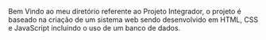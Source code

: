 Bem Vindo ao meu diretório referente ao Projeto Integrador, o projeto é baseado na criação de um sistema web sendo desenvolvido em HTML, CSS e JavaScript incluindo o uso de um banco de dados.
